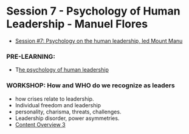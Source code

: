 # Session 7 - Psychology of Human Leadership - Manuel Flores

* [Session #7: Psychology on the human leadership, led Mount Manu](https://www.youtube.com/watch?v=FxJcs6QlfTg&list=PLusWL9gf0FIR0H9kyss3Dotwx7Mjr2p_h&index=7)

### PRE-LEARNING:

- T[he psychology of human leadership](https://drive.google.com/file/d/1oMPO0j19yxAHan9sB7mJBBQDmO1rkp3-/view?usp=sharing)

### WORKSHOP: How and WHO do we recognize as leaders

- how crises relate to leadership.
- Individual freedom and leadership
- personality, charisma, threats, challenges.
- Leadership disorder, power asymmetries.
- [Content Overview 3](https://docs.google.com/document/d/18GEmubW_Lco_fSCIIEzMq4WyMkCintKDRnOuji6plUc/edit)

